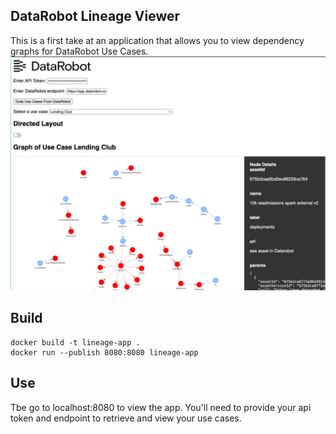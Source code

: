 ## DataRobot Lineage Viewer

This is a first take at an application that allows you to view dependency graphs for DataRobot Use Cases.  
![lineage](./app.png)

## Build
```
docker build -t lineage-app .
docker run --publish 8080:8080 lineage-app   
```
## Use
Tbe go to localhost:8080 to view the app.  You'll need to provide your api token and endpoint to retrieve and view your use cases.  
